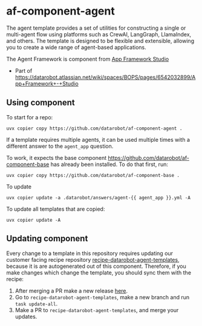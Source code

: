 # af-component-agent

The agent template provides a set of utilities for constructing a single or multi-agent flow using platforms such
as CrewAI, LangGraph, LlamaIndex, and others. The template is designed to be flexible and extensible, allowing you
to create a wide range of agent-based applications.

The Agent Framework is component from [App Framework Studio](https://github.com/datarobot/app-framework-studio)


* Part of https://datarobot.atlassian.net/wiki/spaces/BOPS/pages/6542032899/App+Framework+-+Studio


## Using component

To start for a repo:

`uvx copier copy https://github.com/datarobot/af-component-agent .`

If a template requires multiple agents, it can be used multiple times with a different answer to the `agent_app` question.

To work, it expects the base component https://github.com/datarobot/af-component-base has already been installed. To do that first, run:

`uvx copier copy https://github.com/datarobot/af-component-base .`


To update

`uvx copier update -a .datarobot/answers/agent-{{ agent_app }}.yml -A`

To update all templates that are copied:

`uvx copier update -A`


## Updating component

Every change to a template in this repository requires updating our customer facing recipe repository [recipe-datarobot-agent-templates](https://github.com/datarobot/recipe-datarobot-agent-templates),
because it is are autogenerated out of this component. Therefore, if you make changes which change the template, you should sync them with the recipe:

1. After merging a PR make a new release [here](https://github.com/datarobot/af-component-agent/releases).
2. Go to `recipe-datarobot-agent-templates`, make a new branch and run `task update-all`.
3. Make a PR to `recipe-datarobot-agent-templates`, and merge your updates.
